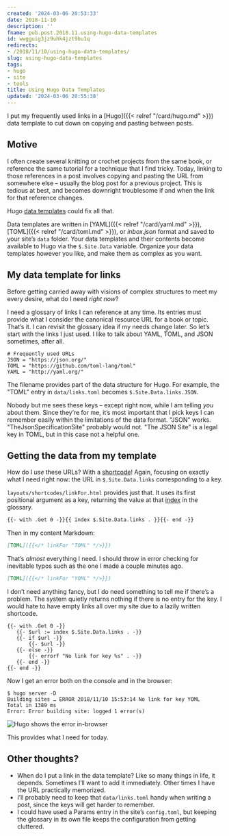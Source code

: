 ```yaml
---
created: '2024-03-06 20:53:33'
date: 2018-11-10
description: ''
fname: pub.post.2018.11.using-hugo-data-templates
id: wwgguig3jz9uhk4jzt9bu1q
redirects:
- /2018/11/10/using-hugo-data-templates/
slug: using-hugo-data-templates
tags:
- hugo
- site
- tools
title: Using Hugo Data Templates
updated: '2024-03-06 20:55:38'
---
```


I put my frequently used links in a [Hugo]({{< relref "/card/hugo.md" >}}) data template to cut down on copying and pasting between posts.

## Motive

I often create several knitting or crochet projects from the same book, or reference the same tutorial for a technique that I find tricky. Today, linking to
those references in a post involves copying and pasting the URL from
somewhere else – usually the blog post for a previous project. This is
tedious at best, and becomes downright troublesome if and when the link
for that reference changes.

Hugo [data templates](https://gohugo.io/templates/data-templates/) could fix all that.

Data templates are written in [YAML]({{< relref "/card/yaml.md" >}}), [TOML]({{< relref "/card/toml.md" >}}), or *inbox.json* format and saved to your site’s `data` folder. Your data templates and their contents become available to Hugo via the `$.Site.Data` variable. Organize your data templates however you like, and make them as complex as you want.

## My data template for links

Before getting carried away with visions of complex structures to meet my every desire, what do I need *right now*?

I need a glossary of links I can reference at any time. Its entries must provide what I consider the canonical resource URL for a book or topic. That’s it. I can revisit the glossary idea if my needs change later. So let’s start with the links I just used. I like to talk about YAML, TOML, and JSON sometimes, after all.

```toml{title="data/links.toml"}
# Frequently used URLs
JSON = "https://json.org/"
TOML = "https://github.com/toml-lang/toml"
YAML = "http://yaml.org/"
```

The filename provides part of the data structure for Hugo. For example, the "TOML" entry in `data/links.toml` becomes `$.Site.Data.links.JSON`.

Nobody but me sees these keys – except right now, while I am telling *you* about them. Since they’re for me, it’s most important that I pick keys I can remember easily within the limitations of the data format. "JSON" works. "TheJsonSpecificationSite" probably would not. "The JSON Site" is a legal key in TOML, but in this case not a helpful one.

## Getting the data from my template

How do I *use* these URLs? With a [shortcode](https://gohugo.io/templates/shortcode-templates/)\! Again, focusing on exactly what I need right now: the URL in `$.Site.Data.links` corresponding to a key.

`layouts/shortcodes/linkFor.html` provides just that. It uses its first positional argument as a key, returning the value at that [index](https://gohugo.io/functions/index-function/) in the glossary.

``` html
{{- with .Get 0 -}}{{ index $.Site.Data.links . }}{{- end -}}
```

Then in my content Markdown:

``` md
[TOML]({{</* linkFor "TOML" */>}})
```

That’s *almost* everything I need. I should throw in error checking for inevitable typos such as the one I made a couple minutes ago.

``` md
[TOML]({{</* linkFor "YOML" */>}})
```

I don’t need anything fancy, but I do need something to tell me if there’s a problem. The system quietly returns nothing if there is no entry for the key. I would hate to have empty links all over my site due to a lazily written shortcode.

```text
{{- with .Get 0 -}}
   {{- $url := index $.Site.Data.links . -}}
   {{- if $url -}}
       {{- $url -}}
   {{- else -}}
       {{- errorf "No link for key %s" . -}}
   {{- end -}}
{{- end -}}
```

Now I get an error both on the console and in the browser:

```console
$ hugo server -D
Building sites … ERROR 2018/11/10 15:53:14 No link for key YOML
Total in 1389 ms
Error: Error building site: logged 1 error(s)
```

![Hugo shows the error in-browser](assets/img/2018/error-screenshot.png)

This provides what I need for today.

## Other thoughts?

- When do I put a link in the data template? Like so many things in life, it depends. Sometimes I’ll want to add it immediately. Other times I have the URL practically memorized.
- I’ll probably need to keep that `data/links.toml` handy when writing a post, since the keys will get harder to remember.
- I could have used a Params entry in the site’s `config.toml`, but keeping the glossary in its own file keeps the configuration from getting cluttered.